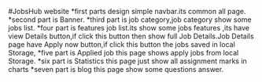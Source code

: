 #JobsHub website 
*first parts design simple navbar.its common all page.
*second part is Banner.
*third part is job category,job category show some jobs list.
*four part is features job list.its show some jobs features ,its have view Details button,if click this button then show full Job Details.Job Details page have Apply now button,if click this button the jobs saved in local Storage, 
*five part is Applied job this page shows apply jobs from local Storage.
*six part is Statistics this page just show all assignment marks in charts
*seven part is blog this page show some questions answer.
